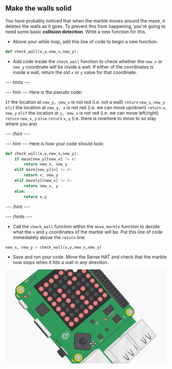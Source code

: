 ## Make the walls solid

You have probably noticed that when the marble moves around the maze, it deletes the walls as it goes. To prevent this from happening, you're going to need some basic **collision detection**. Write a new function for this.

+ Above your while loop, add this line of code to begin a new function:

```python
def check_wall(x,y,new_x,new_y):
```

+ Add code inside the `check_wall` function to check whether the `new_x` or `new_y` coordinate will be inside a wall. If either of the coordinates is inside a wall, return the old `x` or `y` value for that coordinate.

--- hints ---

--- hint ---
Here is the pseudo code:

`If` the location at `new_y, new_x` is not red (i.e. not a wall)
    `return` `new_x`, `new_y`
`elif` the location at `new_y, x` is not red (i.e. we can move up/down)
    `return` `x`, `new_y`
`elif` the location at `y, new_x` is not red (i.e. we can move left/right)
    `return` `new_x`, `y`
`else`
    `return` `x`, `y` (i.e. there is nowhere to move to so stay where you are)

--- /hint ---

--- hint ---
Here is how your code should look:

```python
def check_wall(x,y,new_x,new_y):
    if maze[new_y][new_x] != r:
        return new_x, new_y
    elif maze[new_y][x] != r:
        return x, new_y
    elif maze[y][new_x] != r:
        return new_x, y
    else:
        return x,y
```
--- /hint ---

--- /hints ---

+ Call the `check_wall` function within the `move_marble` function to decide what the `x` and `y` coordinates of the marble will be. Put this line of code immediately above the `return` line.

```python
new_x, new_y = check_wall(x,y,new_x,new_y)
```

+ Save and run your code. Move the Sense HAT and check that the marble now stops when it hits a wall in any direction.

![Solid walls](images/walls-solid.gif)
